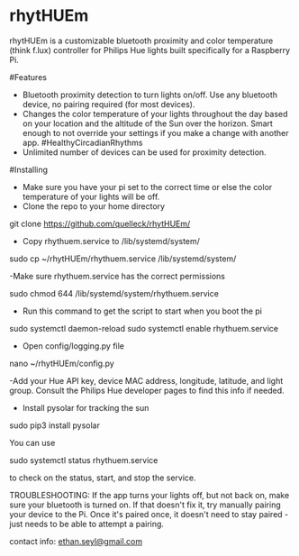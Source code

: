 # rhytHUEm

rhytHUEm is a customizable bluetooth proximity and color temperature (think f.lux) controller for Philips Hue lights built specifically for a Raspberry Pi.

#Features
- Bluetooth proximity detection to turn lights on/off. Use any bluetooth device, no pairing required (for most devices).
- Changes the color temperature of your lights throughout the day based on your location and the altitude of the Sun over the horizon. Smart enough to not override your settings if you make a change with another app. #HealthyCircadianRhythms
- Unlimited number of devices can be used for proximity detection.


#Installing
- Make sure you have your pi set to the correct time or else the color temperature of your lights will be off.
- Clone the repo to your home directory 

git clone https://github.com/quelleck/rhytHUEm/
- Copy rhythuem.service to /lib/systemd/system/

sudo cp ~/rhytHUEm/rhythuem.service /lib/systemd/system/

-Make sure rhythuem.service has the correct permissions

sudo chmod 644 /lib/systemd/system/rhythuem.service
- Run this command to get the script to start when you boot the pi 

sudo systemctl daemon-reload
sudo systemctl enable rhythuem.service
- Open config/logging.py file 

nano ~/rhytHUEm/config.py

-Add your Hue API key, device MAC address, longitude, latitude, and light group. Consult the Philips Hue developer pages to find this info if needed.


- Install pysolar for tracking the sun


sudo pip3 install pysolar


You can use 

sudo systemctl status rhythuem.service

to check on the status, start, and stop the service.

TROUBLESHOOTING: If the app turns your lights off, but not back on, make sure your bluetooth is turned on. If that doesn't fix it, try manually pairing your device to the Pi. Once it's paired once, it doesn't need to stay paired - just needs to be able to attempt a pairing.

contact info: ethan.seyl@gmail.com
